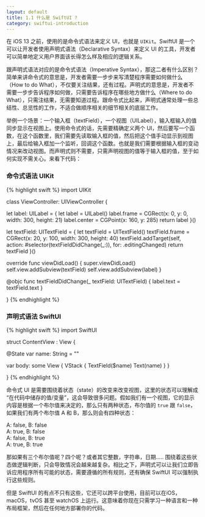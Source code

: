 ```yaml
---
layout: default
title: 1.1 什么是 SwiftUI ?
category: swiftui-introduction
---
```


在 iOS 13 之前，使用的是命令式语法来定义 UI，也就是 `UIKit`。SwiftUI 是一个可以让开发者使用声明式语法（Declarative Syntax）来定义 UI 的工具，开发者可以简单地定义用户界面该长得怎么样及相应的逻辑关系。

跟声明式语法对应的是命令式语法（Imperative Syntax），那这二者有什么区别？简单来讲命令式的意思是，开发者需要一步步来写清楚程序需要如何做什么（How to do What），不仅要关注结果，还有过程。声明式的意思是，开发者不需要一步步告诉程序如何做，只需要告诉程序在哪些地方做什么（Where to do What），只需注结果，无需要知道过程。跟命令式比起来，声明式通常处理一些总结性、总览性的工作，不适合做顺序相关的细节相关的底层工作。

举例一个场景：一个输入框（textField），一个视图（UILabel），输入框输入的值同步显示在视图上。使用命令式的话，先需要精确定义两个 UI，然后要写一个函数，在这个函数里，我们需要先读取输入框的值，然后把这个值手动显示到视图上，最后给输入框加一个监听，回调这个函数。也就是我们需要根据输入框的变动情况来改动视图。而声明式则不需要，只需声明视图的值等于输入框的值，至于如何实现不需关心。来看下代码：

### 命令式语法 UIKit

{% highlight swift %}
import UIKit

class ViewController: UIViewController {
    
  let label: UILabel = {
    let label = UILabel()
    label.frame = CGRect(x: 0, y: 0, width: 300, height: 21)
    label.center = CGPoint(x: 160, y: 285)
    return label
  }()
  
  let textField: UITextField = {
    let textField = UITextField()
    textField.frame = CGRect(x: 20, y: 100, width: 300, height: 40)
    textField.addTarget(self, action: #selector(textFieldDidChange(_:)), for: .editingChanged)
    return textField
  }()

  override func viewDidLoad() {
    super.viewDidLoad()
    self.view.addSubview(textField)
    self.view.addSubview(label)
  }
  
  @objc func textFieldDidChange(_ textField: UITextField) {
    label.text = textField.text
  }

}
{% endhighlight %}


### 声明式语法 SwiftUI

{% highlight swift %}
import SwiftUI

struct ContentView : View {
    
  @State var name: String = ""
    
  var body: some View {
    VStack {
      TextField($name)
      Text(name)
    }
  }

}
{% endhighlight %}

命令式 UI 是需要围绕着状态（state）的改变来改变视图，这里的状态可以理解成 “在代码中储存的值/变量”，这会导致很多问题。假如我们有一个视图，它的显示内容是根据一个布尔值来决定的，那么只有两种状态，布尔值的 `true` 跟 `false`，如果我们有两个布尔值 A 和 B，那么则会有四种状态：

A: false, B: false<br>
A: true,  B: false<br>
A: false, B: true<br>
A: true,  B: true

那如果有三个布尔值呢？四个呢？或者其它整数，字符串，日期..... 围绕着这些状态做逻辑判断，只会导致情况会越来越复杂。相比之下，声明式可以让我们立即告诉应用程序所有可能的状态，需要遵循的所有规则，还有确保 SwiftUI 可以强制执行这些规则。

但是 SwiftUI 的有点不只有这些，它还可以跨平台使用，目前可以在iOS，macOS，tvOS 甚至 watchOS 上运行。这意味着你现在只需学习一种语言和一种布局框架，然后在任何地方部署你的代码。